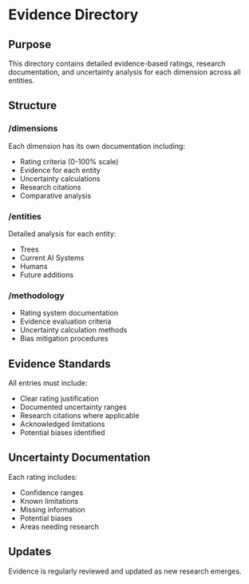 # Evidence Directory

## Purpose
This directory contains detailed evidence-based ratings, research documentation, and uncertainty analysis for each dimension across all entities.

## Structure

### /dimensions
Each dimension has its own documentation including:
- Rating criteria (0-100% scale)
- Evidence for each entity
- Uncertainty calculations
- Research citations
- Comparative analysis

### /entities
Detailed analysis for each entity:
- Trees
- Current AI Systems
- Humans
- Future additions

### /methodology
- Rating system documentation
- Evidence evaluation criteria
- Uncertainty calculation methods
- Bias mitigation procedures

## Evidence Standards
All entries must include:
- Clear rating justification
- Documented uncertainty ranges
- Research citations where applicable
- Acknowledged limitations
- Potential biases identified

## Uncertainty Documentation
Each rating includes:
- Confidence ranges
- Known limitations
- Missing information
- Potential biases
- Areas needing research

## Updates
Evidence is regularly reviewed and updated as new research emerges.

